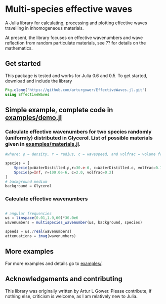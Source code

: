 # Multi-species effective waves

A Julia library for calculating, processing and plotting effective waves travelling in inhomogeneous materials.

At present, the library focuses on effective wavenumbers and wave reflection from random particulate materials, see ?? for details on the mathematics.

## Get started
This package is tested and works for Julia 0.6 and 0.5.
To get started, download and include the library
```julia
Pkg.clone("https://github.com/arturgower/EffectiveWaves.jl.git")
using EffectiveWaves
```

## Simple example, complete code in [examples/demo.jl](examples/demo.jl)
### Calculate effective wavenumbers for two species randomly (uniformly) distributed in Glycerol. List of possible materials given in [examples/materials.jl](examples/materials.jl).
```julia
#where: ρ = density, r = radius, c = wavespeed, and volfrac = volume fraction

species = [
    Specie(ρ=WaterDistilled.ρ,r=30.e-6, c=WaterDistilled.c, volfrac=0.1),
    Specie(ρ=Inf, r=100.0e-6, c=2.0, volfrac=0.2)
]
# background medium
background = Glycerol
```

### Calculate effective wavenumbers
```julia

# angular frequencies
ωs = linspace(0.01,1.0,60)*30.0e6
wavenumbers = multispecies_wavenumber(ωs, background, species)

speeds = ωs./real(wavenumbers)
attenuations = imag(wavenumbers)
```

## More examples
For more examples and details go to [examples/](examples/).

## Acknowledgements and contributing
This library was originally written by Artur L Gower.
Please contribute, if nothing else, criticism is welcome, as I am relatively new to Julia.
